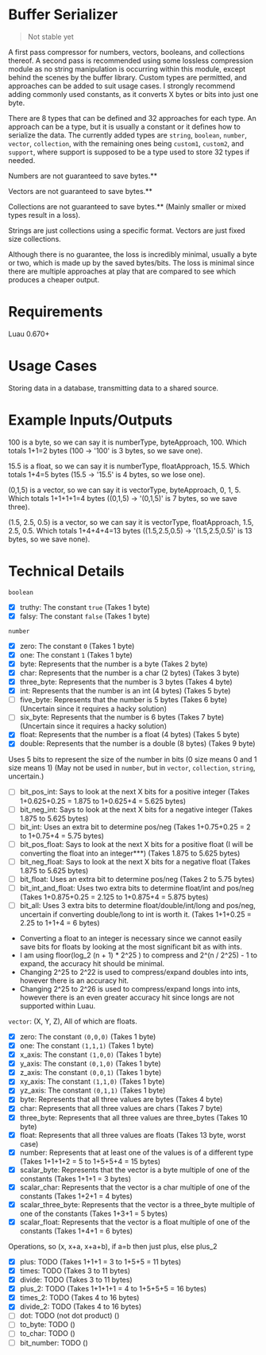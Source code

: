 # Buffer Serializer

> Not stable yet

A first pass compressor for numbers, vectors, booleans, and collections thereof.  A second pass is recommended using some lossless compression module as no string manipulation is occurring within this module, except behind the scenes by the buffer library.  Custom types are permitted, and approaches can be added to suit usage cases.  I strongly recommend adding commonly used constants, as it converts X bytes or bits into just one byte.

There are 8 types that can be defined and 32 approaches for each type.  An approach can be a type, but it is usually a constant or it defines how to serialize the data.  The currently added types are `string`, `boolean`, `number`, `vector`, `collection`, with the remaining ones being `custom1`, `custom2`, and `support`, where support is supposed to be a type used to store 32 types if needed.

Numbers are not guaranteed to save bytes.**

Vectors are not guaranteed to save bytes.**

Collections are not guaranteed to save bytes.** (Mainly smaller or mixed types result in a loss).

Strings are just collections using a specific format.  Vectors are just fixed size collections.

Although there is no guarantee, the loss is incredibly minimal, usually a byte or two, which is made up by the saved bytes/bits.  The loss is minimal since there are multiple approaches at play that are compared to see which produces a cheaper output.

# Requirements
Luau 0.670+

# Usage Cases
Storing data in a database, transmitting data to a shared source.

# Example Inputs/Outputs
100 is a byte, so we can say it is numberType, byteApproach, 100.  Which totals 1+1=2 bytes (100 -> '100' is 3 bytes, so we save one).

15.5 is a float, so we can say it is numberType, floatApproach, 15.5.  Which totals 1+4=5 bytes (15.5 -> '15.5' is 4 bytes, so we lose one).

(0,1,5) is a vector, so we can say it is vectorType, byteApproach, 0, 1, 5.  Which totals 1+1+1+1=4 bytes ((0,1,5) -> '(0,1,5)' is 7 bytes, so we save three).

(1.5, 2.5, 0.5) is a vector, so we can say it is vectorType, floatApproach, 1.5, 2.5, 0.5.  Which totals 1+4+4+4=13 bytes ((1.5,2.5,0.5) -> '(1.5,2.5,0.5)' is 13 bytes, so we save none).

# Technical Details
`boolean`
- [X] truthy: The constant `true` (Takes 1 byte)
- [X] falsy: The constant `false` (Takes 1 byte)

`number`
- [X] zero: The constant `0` (Takes 1 byte)
- [X] one: The constant `1` (Takes 1 byte)
- [X] byte: Represents that the number is a byte (Takes 2 byte)
- [X] char: Represents that the number is a char (2 bytes) (Takes 3 byte)
- [X] three_byte: Represents that the number is 3 bytes (Takes 4 byte)
- [X] int: Represents that the number is an int (4 bytes) (Takes 5 byte)
- [ ] five_byte: Represents that the number is 5 bytes (Takes 6 byte) (Uncertain since it requires a hacky solution)
- [ ] six_byte: Represents that the number is 6 bytes (Takes 7 byte) (Uncertain since it requires a hacky solution)
- [X] float: Represents that the number is a float (4 bytes) (Takes 5 byte)
- [X] double: Represents that the number is a double (8 bytes) (Takes 9 byte)

Uses 5 bits to represent the size of the number in bits (0 size means 0 and 1 size means 1) (May not be used in `number`, but in `vector`, `collection`, `string`, uncertain.)
- [ ] bit_pos_int: Says to look at the next X bits for a positive integer (Takes 1+0.625+0.25 = 1.875 to 1+0.625+4 = 5.625 bytes)
- [ ] bit_neg_int: Says to look at the next X bits for a negative integer (Takes 1.875 to 5.625 bytes)
- [ ] bit_int: Uses an extra bit to determine pos/neg (Takes 1+0.75+0.25 = 2 to 1+0.75+4 = 5.75 bytes)
- [ ] bit_pos_float: Says to look at the next X bits for a positive float (I will be converting the float into an integer***) (Takes 1.875 to 5.625 bytes)
- [ ] bit_neg_float: Says to look at the next X bits for a negative float (Takes 1.875 to 5.625 bytes)
- [ ] bit_float: Uses an extra bit to determine pos/neg (Takes 2 to 5.75 bytes)
- [ ] bit_int_and_float: Uses two extra bits to determine float/int and pos/neg (Takes 1+0.875+0.25 = 2.125 to 1+0.875+4 = 5.875 bytes)
- [ ] bit_all: Uses 3 extra bits to determine float/double/int/long and pos/neg, uncertain if converting double/long to int is worth it. (Takes 1+1+0.25 = 2.25 to 1+1+4 = 6 bytes)

 * Converting a float to an integer is necessary since we cannot easily save bits for floats by looking at the most significant bit as with ints.
 * I am using floor(log_2 (n + 1) * 2^25 ) to compress and 2^(n / 2^25) - 1 to expand, the accuracy hit should be minimal.
 * Changing 2^25 to 2^22 is used to compress/expand doubles into ints, however there is an accuracy hit.
 * Changing 2^25 to 2^26 is used to compress/expand longs into ints, however there is an even greater accuracy hit since longs are not supported within Luau.

`vector`: (X, Y, Z), All of which are floats.
 - [X] zero: The constant `(0,0,0)` (Takes 1 byte)
 - [X] one: The constant `(1,1,1)` (Takes 1 byte)
 - [X] x_axis: The constant `(1,0,0)` (Takes 1 byte)
 - [X] y_axis: The constant `(0,1,0)` (Takes 1 byte)
 - [X] z_axis: The constant `(0,0,1)` (Takes 1 byte)
 - [X] xy_axis: The constant `(1,1,0)` (Takes 1 byte)
 - [X] yz_axis: The constant `(0,1,1)` (Takes 1 byte)
 - [X] byte: Represents that all three values are bytes (Takes 4 byte)
 - [X] char: Represents that all three values are chars (Takes 7 byte)
 - [X] three_byte: Represents that all three values are three_bytes (Takes 10 byte)
 - [X] float: Represents that all three values are floats (Takes 13 byte, worst case)
 - [X] number: Represents that at least one of the values is of a different type (Takes 1+1+1+2 = 5 to 1+5+5+4 = 15 bytes)
 - [X] scalar_byte: Represents that the vector is a byte multiple of one of the constants (Takes 1+1+1 = 3 bytes)
 - [X] scalar_char: Represents that the vector is a char multiple of one of the constants (Takes 1+2+1 = 4 bytes)
 - [X] scalar_three_byte: Represents that the vector is a three_byte multiple of one of the constants (Takes 1+3+1 = 5 bytes)
 - [X] scalar_float: Represents that the vector is a float multiple of one of the constants (Takes 1+4+1 = 6 bytes)

Operations, so (x, x+a, x+a+b), if a=b then just plus, else plus_2
 - [X] plus: TODO (Takes 1+1+1 = 3 to 1+5+5 = 11 bytes)
 - [X] times: TODO (Takes 3 to 11 bytes)
 - [X] divide: TODO (Takes 3 to 11 bytes)
 - [X] plus_2: TODO (Takes 1+1+1+1 = 4 to 1+5+5+5 = 16 bytes)
 - [X] times_2: TODO (Takes 4 to 16 bytes)
 - [X] divide_2: TODO (Takes 4 to 16 bytes)
 - [ ] dot: TODO (not dot product) ()
 - [ ] to_byte: TODO ()
 - [ ] to_char: TODO ()
 - [ ] bit_number: TODO ()
